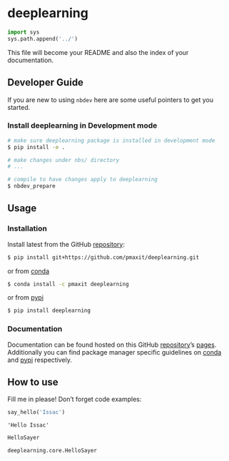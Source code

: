 # deeplearning


<!-- WARNING: THIS FILE WAS AUTOGENERATED! DO NOT EDIT! -->

``` python
import sys
sys.path.append('../')
```

This file will become your README and also the index of your
documentation.

## Developer Guide

If you are new to using `nbdev` here are some useful pointers to get you
started.

### Install deeplearning in Development mode

``` sh
# make sure deeplearning package is installed in development mode
$ pip install -e .

# make changes under nbs/ directory
# ...

# compile to have changes apply to deeplearning
$ nbdev_prepare
```

## Usage

### Installation

Install latest from the GitHub
[repository](https://github.com/pmaxit/deeplearning):

``` sh
$ pip install git+https://github.com/pmaxit/deeplearning.git
```

or from [conda](https://anaconda.org/pmaxit/deeplearning)

``` sh
$ conda install -c pmaxit deeplearning
```

or from [pypi](https://pypi.org/project/deeplearning/)

``` sh
$ pip install deeplearning
```

### Documentation

Documentation can be found hosted on this GitHub
[repository](https://github.com/pmaxit/deeplearning)’s
[pages](https://pmaxit.github.io/deeplearning/). Additionally you can
find package manager specific guidelines on
[conda](https://anaconda.org/pmaxit/deeplearning) and
[pypi](https://pypi.org/project/deeplearning/) respectively.

## How to use

Fill me in please! Don’t forget code examples:

``` python
say_hello('Issac')
```

    'Hello Issac'

``` python
HelloSayer
```

    deeplearning.core.HelloSayer
